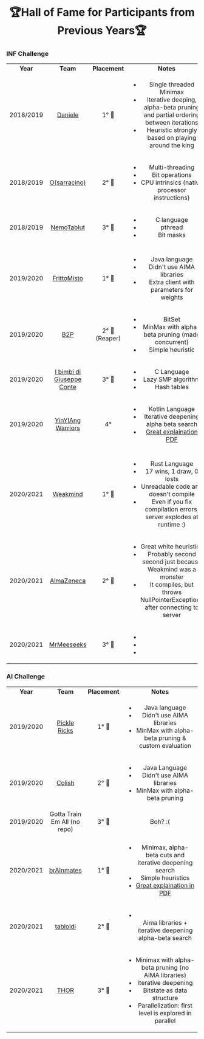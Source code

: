 <h1 align="center">🏆Hall of Fame for Participants from Previous Years🏆</h1>

### INF Challenge
<table>
<!-- //////////////////// YEAR 2018/2019 //////////////////// -->
  <tr align="center">
    <td width="15%"><b>Year</b></td>
    <td width="10%"><b>Team</b></td>
    <td width="5%"><b>Placement</b></td>
    <td width="70%"><b>Notes</b></td>
  </tr>
  <tr align="center">
    <td>2018/2019</td>
    <td><a href="https://github.com/MatteoCastiglio/Daniele">Daniele</a></td>
    <td>1° 🥇</td>
    <td>
      <ul>
        <li>Single threaded Minimax</li>
        <li>Iterative deeping, alpha-beta pruning and partial ordering between iterations</li>
        <li>Heuristic strongly based on playing around the king</li>
      </ul>
    </td>
  </tr>
  <tr align="center">
    <td>2018/2019</td>
    <td><a href="https://github.com/federico-terzi/osarracino">O(sarracino)</a></td>
    <td>2° 🥈</td>
    <td>
      <ul>
        <li>Multi-threading</li>
        <li>Bit operations</li>
        <li>CPU intrinsics (native processor instructions)</li>
      </ul>
    </td>
  </tr>
  <tr align="center">
    <td>2018/2019</td>
    <td><a href="https://github.com/mcampestri/NemoTablut">NemoTablut</a></td>
    <td>3° 🥉</td>
    <td>
      <ul>
        <li>C language</li>
        <li>pthread</li>
        <li>Bit masks</li>
      </ul>
    </td>
  </tr>
  <tr align="center"><td></td><td></td><td></td><td></td></tr>
<!-- //////////////////// YEAR 2019/2020 //////////////////// -->
  <tr align="center">
    <td>2019/2020</td>
    <td><a href="https://github.com/virtualms/Tablut2020_FrittoMisto">FrittoMisto</a></td>
    <td>1° 🥇</td>
    <td>
      <ul>
        <li>Java language</li>
        <li>Didn't use AIMA libraries</li>
        <li>Extra client with parameters for weights</li>
      </ul>
    </td>
  </tr>
  <tr align="center">
    <td>2019/2020</td>
    <td><a href="https://github.com/AlessandroPomponio/B2P-Penicilin-Tablut-AI">B2P</a></td>
    <td>2° 🥈 (Reaper)</td>
    <td>
      <ul>
        <li>BitSet</li>
        <li>MinMax with alpha-beta pruning (made concurrent)</li>
        <li>Simple heuristic</li>
      </ul>
    </td>
  </tr>
  <tr align="center">
    <td>2019/2020</td>
    <td><a href="https://github.com/alebov/IbimbidiGiuseppeConte">I bimbi di Giuseppe Conte</a></td>
    <td>3° 🥉</td>
    <td>
      <ul>
        <li>C Language</li>
        <li>Lazy SMP algorithm</li>
        <li>Hash tables</li>
      </ul>
    </td>
  </tr>
  <tr align="center">
    <td>2019/2020</td>
    <td><a href="https://github.com/imRaazy/YinIAngWarriorsTablut">YinYIAng Warriors</a>     </td>
    <td>4°</td>
    <td>
      <ul>
        <li>Kotlin Language</li>
        <li>Iterative deepening alpha beta search</li>
        <li><ins>Great explaination <a href="https://github.com/imRaazy/YinIAngWarriorsTablut/blob/master/YinIAngWarriors_introduction.pdf">PDF</a></ins></li>
      </ul>
    </td>
  </tr>
  <tr align="center"><td></td><td></td><td></td><td></td></tr>
<!-- //////////////////// YEAR 2020/2021 //////////////////// -->
  <tr align="center">
    <td>2020/2021</td>
    <td><a href="https://github.com/Zeegomo/weakmind">Weakmind</a></td>
    <td>1° 🥇</td>
    <td>
      <ul>
        <li>Rust Language</li>
        <li>17 wins, 1 draw, 0 losts</li>
        <li>Unreadable code and doesn't compile</li>
        <li>Even if you fix compilation errors, server explodes at runtime :)
      </ul>
    </td>
  </tr>
  <tr align="center">
    <td>2020/2021</td>
    <td><a href="https://github.com/HerbieNaL/Tablut_AlmaZeneca">AlmaZeneca</a></td>
    <td>2° 🥈</td>
    <td>
      <ul>
        <li>Great white heuristics</li>
        <li>Probably second second just because Weakmind was a monster</li>
        <li>It compiles, but throws NullPointerExceptions after connecting to server</li>
      </ul>
    </td>
  </tr>
  <tr align="center">
    <td>2020/2021</td>
    <td><a href="https://github.com/AlessandroMusarella/Tablut">MrMeeseeks</a></td>
    <td>3° 🥉</td>
    <td>
      <ul>
        <li></li>
        <li></li>
        <li></li>
      </ul>
    </td>
  </tr>
</table>
<!--
  🥇 🥈 🥉 
  <tr align="center">
    <td></td>
    <td><a href=""></a></td>
    <td></td>
    <td>
      <ul>
        <li></li>
        <li></li>
        <li></li>
      </ul>
    </td>
  </tr>
-->

<!--
- [2020 Team gmurro]()
- [2020 Tabloidi](https://github.com/FedeSpu/TablutCompetition)
- [2021 ](https://github.com/mazzo98/Tablut)
- [2021 ](https://github.com/alessandrostockman/almarima-tablut)
- [2019 ](https://github.com/EleMisi/TablutAI)
- [2019 ](https://github.com/LorenzoPiazza/Tabroot)
- [2020 WINNER](https://github.com/lorenzo-bonetti/TablutAI)
- [](https://github.com/nickromandini/TablutPlayer)
-->

### AI Challenge
<table>
<!-- //////////////////// YEAR 2019/2020 //////////////////// -->
  <tr align="center">
    <td width="15%"><b>Year</b></td>
    <td width="10%"><b>Team</b></td>
    <td width="5%"><b>Placement</b></td>
    <td width="70%"><b>Notes</b></td>
  </tr>
  <tr align="center">
    <td>2019/2020</td>
    <td><a href="https://github.com/lorenzo-bonetti/TablutAI">Pickle Ricks</a></td> <!-- madonna che nome cringe -->
    <td>1° 🥇</td>
    <td>
      <ul>
        <li>Java language</li>
        <li>Didn't use AIMA libraries</li>
        <li>MinMax with alpha-beta pruning & custom evaluation</li>
      </ul>
    </td>
  </tr>
  <tr align="center">
    <td>2019/2020</td>
    <td><a href="https://github.com/riccardo-cozzi/ColishTablut">Colish</a></td>
    <td>2° 🥈</td>
    <td>
      <ul>
        <li>Java Language</li>
        <li>Didn't use AIMA libraries</li>
        <li>MinMax with alpha-beta pruning</li>
      </ul>
    </td>
  </tr>
  <tr align="center">
    <td>2019/2020</td>
    <td>Gotta Train Em All (no repo)</td>
    <td>3° 🥉</td>
    <td>Boh? :( </td>
  </tr>
<tr align="center"><td></td><td></td><td></td><td></td></tr>
<!-- //////////////////// YEAR 2020/2021 //////////////////// -->
  <tr align="center">
    <td>2020/2021</td>
    <td><a href="https://github.com/gmurro/Tablut">brAInmates</a></td>
    <td>1° 🥇</td>
    <td>
      <ul>
        <li>Minimax, alpha-beta cuts and iterative deepening search</li>
        <li>Simple heuristics</li>
        <li><ins>Great explaination in <a href="https://github.com/gmurro/Tablut/blob/main/BrAInmatesTablutPresentation.pdf">PDF</a></ins></li>
      </ul>
    </td>
  </tr>
  <tr align="center">
    <td>2020/2021</td>
    <td><a href="https://github.com/FedeSpu/TablutCompetition">tabloidi</a></td>
    <td>2° 🥈</td>
    <td>
      <ul>
        <li></li> Aima libraries + iterative deepening alpha-beta search
      </ul>
    </td>
  </tr>
  <tr align="center">
    <td>2020/2021</td>
    <td><a href="https://github.com/carlo98/tablut-THOR">THOR</a></td>
    <td>3° 🥉</td>
    <td>
      <ul>
        <li>Minimax with alpha-beta pruning (no AIMA libraries)</li>
        <li>Iterative deepening</li>
        <li>Bitstate as data structure</li>
        <li>Parallelization: first level is explored in parallel</li>
      </ul>
    </td>
  </tr>
</table>
